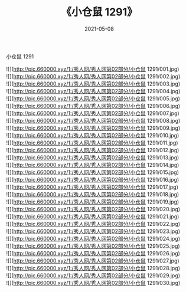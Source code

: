 ﻿---
layout: post
title:  《小仓鼠 1291》
date:   2021-05-08
img: http://pic.660000.xyz/1:/秀人网/秀人网第02部分/小仓鼠 1291/000.jpg
categories: [美女, 清纯, 唯美]
---

小仓鼠 1291

  ![](http://pic.660000.xyz/1:/秀人网/秀人网第02部分/小仓鼠 1291/001.jpg) <br> ![](http://pic.660000.xyz/1:/秀人网/秀人网第02部分/小仓鼠 1291/002.jpg) <br> ![](http://pic.660000.xyz/1:/秀人网/秀人网第02部分/小仓鼠 1291/003.jpg) <br> ![](http://pic.660000.xyz/1:/秀人网/秀人网第02部分/小仓鼠 1291/004.jpg) <br> ![](http://pic.660000.xyz/1:/秀人网/秀人网第02部分/小仓鼠 1291/005.jpg) <br> ![](http://pic.660000.xyz/1:/秀人网/秀人网第02部分/小仓鼠 1291/006.jpg) <br> ![](http://pic.660000.xyz/1:/秀人网/秀人网第02部分/小仓鼠 1291/007.jpg) <br> ![](http://pic.660000.xyz/1:/秀人网/秀人网第02部分/小仓鼠 1291/008.jpg) <br> ![](http://pic.660000.xyz/1:/秀人网/秀人网第02部分/小仓鼠 1291/009.jpg) <br> ![](http://pic.660000.xyz/1:/秀人网/秀人网第02部分/小仓鼠 1291/010.jpg) <br> ![](http://pic.660000.xyz/1:/秀人网/秀人网第02部分/小仓鼠 1291/011.jpg) <br> ![](http://pic.660000.xyz/1:/秀人网/秀人网第02部分/小仓鼠 1291/012.jpg) <br> ![](http://pic.660000.xyz/1:/秀人网/秀人网第02部分/小仓鼠 1291/013.jpg) <br> ![](http://pic.660000.xyz/1:/秀人网/秀人网第02部分/小仓鼠 1291/014.jpg) <br> ![](http://pic.660000.xyz/1:/秀人网/秀人网第02部分/小仓鼠 1291/015.jpg) <br> ![](http://pic.660000.xyz/1:/秀人网/秀人网第02部分/小仓鼠 1291/016.jpg) <br> ![](http://pic.660000.xyz/1:/秀人网/秀人网第02部分/小仓鼠 1291/017.jpg) <br> ![](http://pic.660000.xyz/1:/秀人网/秀人网第02部分/小仓鼠 1291/018.jpg) <br> ![](http://pic.660000.xyz/1:/秀人网/秀人网第02部分/小仓鼠 1291/019.jpg) <br> ![](http://pic.660000.xyz/1:/秀人网/秀人网第02部分/小仓鼠 1291/020.jpg) <br> ![](http://pic.660000.xyz/1:/秀人网/秀人网第02部分/小仓鼠 1291/021.jpg) <br> ![](http://pic.660000.xyz/1:/秀人网/秀人网第02部分/小仓鼠 1291/022.jpg) <br> ![](http://pic.660000.xyz/1:/秀人网/秀人网第02部分/小仓鼠 1291/023.jpg) <br> ![](http://pic.660000.xyz/1:/秀人网/秀人网第02部分/小仓鼠 1291/024.jpg) <br> ![](http://pic.660000.xyz/1:/秀人网/秀人网第02部分/小仓鼠 1291/025.jpg) <br> ![](http://pic.660000.xyz/1:/秀人网/秀人网第02部分/小仓鼠 1291/026.jpg) <br> ![](http://pic.660000.xyz/1:/秀人网/秀人网第02部分/小仓鼠 1291/027.jpg) <br> ![](http://pic.660000.xyz/1:/秀人网/秀人网第02部分/小仓鼠 1291/028.jpg) <br> ![](http://pic.660000.xyz/1:/秀人网/秀人网第02部分/小仓鼠 1291/029.jpg) <br> ![](http://pic.660000.xyz/1:/秀人网/秀人网第02部分/小仓鼠 1291/030.jpg) <br>